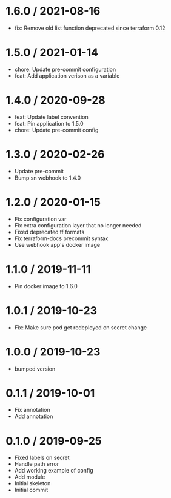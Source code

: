 1.6.0 / 2021-08-16
==================

* fix: Remove old list function deprecated since terraform 0.12

1.5.0 / 2021-01-14
==================

  * chore: Update pre-commit configuration
  * feat: Add application verison as a variable

1.4.0 / 2020-09-28
==================

  * feat: Update label convention
  * feat: Pin application to 1.5.0
  * chore: Update pre-commit config

1.3.0 / 2020-02-26
==================

  * Update pre-commit
  * Bump sn webhook to 1.4.0

1.2.0 / 2020-01-15
==================

  * Fix configuration var
  * Fix extra configuration layer that no longer needed
  * Fixed deprecated tf formats
  * Fix terraform-docs precommit syntax
  * Use webhook app's docker image

1.1.0 / 2019-11-11
==================

  * Pin docker image to 1.6.0

1.0.1 / 2019-10-23
==================

  * Fix: Make sure pod get redeployed on secret change

1.0.0 / 2019-10-23
==================

  * bumped version

0.1.1 / 2019-10-01
==================

  * Fix annotation
  * Add annotation

0.1.0 / 2019-09-25
==================

  * Fixed labels on secret
  * Handle path error
  * Add working example of config
  * Add module
  * Initial skeleton
  * Initial commit
